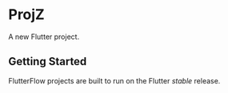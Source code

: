 # ProjZ

A new Flutter project.

## Getting Started

FlutterFlow projects are built to run on the Flutter _stable_ release.
